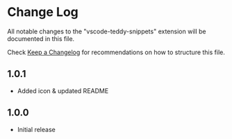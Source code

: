 # Change Log
All notable changes to the "vscode-teddy-snippets" extension will be documented in this file.

Check [Keep a Changelog](http://keepachangelog.com/) for recommendations on how to structure this file.

## 1.0.1
- Added icon & updated README

## 1.0.0
- Initial release